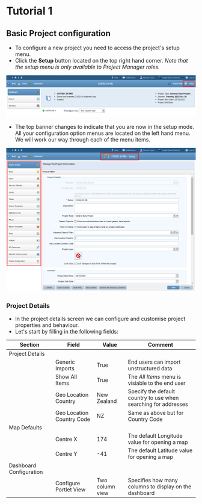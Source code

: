 # Tutorial 1

## Basic Project configuration


- To configure a new project you need to access the project's setup menu. 
- Click the **Setup** button located on the top right hand corner. *Note that the setup menu is only available to Project Manager roles.*

![New Project](assets/Config_Project_Setup.png)

- The top banner changes to indicate that you are now in the setup mode. All your configuration option menus are located on the left hand menu. We will work our way through each of the menu items.

![New Project](assets/Config_Project_Setup_Menus.png)

### Project Details
- In the project details screen we can configure and customise project properties and behaviour.
- Let's start by filling in the following fields:

| Section | Field  | Value | Comment |
| ------------- | ------------- | ------------- | ------------- |
| Project Details |||
||Generic Imports | True | End users can import unstructured data|
|| Show All Items | True | The *All Items* menu is visiable to the end user|
|| Geo Location Country | New Zealand| Specify the default country to use when searching for addresses |
|| Geo Location Country Code| NZ| Same as above but for Country Code |
| Map Defaults ||
|| Centre X | 174 | The default Longitude value for opening a map  |
|| Centre Y | -41 | The default Latitude value for opening a map |
| Dashboard Configuration ||
|| Configure Portlet View | Two column view | Specifies how many columns to display on the dashboard |

